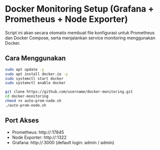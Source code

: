 # Docker Monitoring Setup (Grafana + Prometheus + Node Exporter)

Script ini akan secara otomatis membuat file konfigurasi untuk Prometheus dan Docker Compose, serta menjalankan service monitoring menggunakan Docker.

## Cara Menggunakan

```bash
sudo apt update -y
sudo apt install docker.io -y
sudo systemctl start docker
sudo systemctl enable docker

git clone https://github.com/username/docker-monitoring.git
cd docker-monitoring
chmod +x auto-prom-node.sh
./auto-prom-node.sh
```

## Port Akses

- Prometheus: http://<ip-address>:17845
- Node Exporter: http://<ip-address>:1322
- Grafana: http://<ip-address>:3000 (default login: admin / admin)
